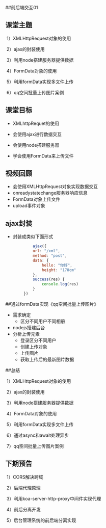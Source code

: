 ##前后端交互01



## 课堂主题

​	1）XMLHttpRequest对象的使用

​	2）ajax的封装使用

​	3）利用node搭建服务器提供数据

​	4）FormData对象的使用

​	5）利用formData实现多文件上传

​	6）qq空间批量上传图片案例

## 课堂目标

- XMLhttpRequet的使用

- 会使用ajax进行数据交互

- 会使用node搭建服务器

- 学会使用FormData来上传文件






## 视频回顾

- 会使用XMLHttpRequest对象实现数据交互
- onreadystatechange服务器响应信息
- FormData对象上传文件
- upload事件对象





## ajax封装

- 封装成类似下面形式

```js
			ajax({
            url: "/xml",
            method: "post",
            data: {
                hello: "你好",
                height: "178cm"
            },
            success(res) {
                console.log(res)
            }
        })
```

##通过formData实现《qq空间批量上传图片》

- 需求确定 
  - 区分不同用户不同相册
- nodejs搭建后台
- 分析上传元素
  - 登录区分不同用户
  - 创建上传对象
  - 上传图片
  - 获取上传后的最新图片数据

##总结

​	1）XMLHttpRequest对象的使用

​	2）ajax的封装使用

​	3）利用node搭建服务器提供数据

​	4）FormData对象的使用

​	5）利用formData实现多文件上传

​	6）通过async和await处理异步

​	7）qq空间批量上传图片案例

## 下期预告

​	1）CORS解决跨域

​	2）后端代理原理

​	3）利用koa-server-http-proxy中间件实现代理

​	4）前后分离开发

​	5）后台管理系统的前后端分离实现


